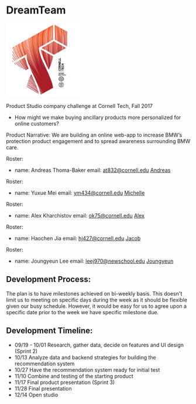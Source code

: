 # DreamTeam
![Cornell Tech](Project/images/CT_logo1.png)

Product Studio company challenge at Cornell Tech, Fall 2017
* How might we make buying ancillary products more personalized for online customers?

Product Narrative:
We are building an online web-app to increase BMW’s protection product engagement and to spread awareness surrounding BMW care.

Roster:
- name: Andreas Thoma-Baker
  email: at832@cornell.edu
  [Andreas](Project/images/andreas.png)

Roster:
- name: Yuxue Mei
  email: ym434@cornell.edu
  [Michelle](Project/images/andreas.png)

Roster:
- name: Alex Kharchistov
  email: ok75@cornell.edu
  [Alex](Project/images/andreas.png)

Roster:
- name: Haochen Jia 
  email: hj427@cornell.edu
  [Jacob](Project/images/andreas.png)

Roster: 
- name: Joungyeun Lee 
  email: leej970@newschool.edu
  [Joungyeun](Project/images/andreas.png)
  

  
## Development Process: 
The plan is to have milestones achieved on bi-weekly basis. This doesn't limit us to meeting on specific days during the week as it should be flexible given our busy schedule. However, it would be easy for us to agree upon a specific date prior to the week we have specific milestone due.

## Development Timeline:
* 09/19 - 10/01
  Research, gather data, decide on features and UI design
  (Sprint 2)
* 10/13
  Analyze data and backend strategies for building the recommendation system
* 10/27
  Have the recommendation system ready for initial test
* 11/10
  Combine and testing of the starting product
* 11/17
  Final product presentation
  (Sprint 3)
* 11/28
  Final presentation
* 12/14
  Open studio
